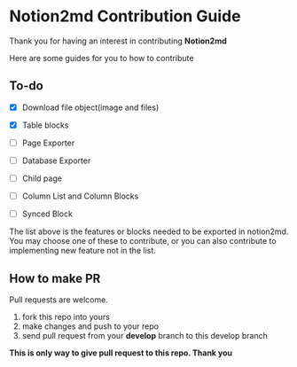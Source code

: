 # Notion2md Contribution Guide

Thank you for having an interest in contributing **Notion2md**

Here are some guides for you to how to contribute

## To-do

- [x] Download file object(image and files)
- [x] Table blocks
- [ ] Page Exporter
- [ ] Database Exporter
- [ ] Child page
- [ ] Column List and Column Blocks
- [ ] Synced Block


The list above is the features or blocks needed to be exported in notion2md. You may choose one of these to contribute, or you can also contribute to implementing new feature not in the list.

## How to make PR

Pull requests are welcome.
1. fork this repo into yours
2. make changes and push to your repo
3. send pull request from your **develop** branch to this develop branch

**This is only way to give pull request to this repo. Thank you**